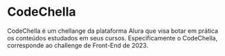 # CodeChella
CodeChella é um chellange da plataforma Alura que visa botar em prática os conteúdos estudados em seus cursos. Especificamente o CodeChella, corresponde ao challenge de Front-End de 2023.
